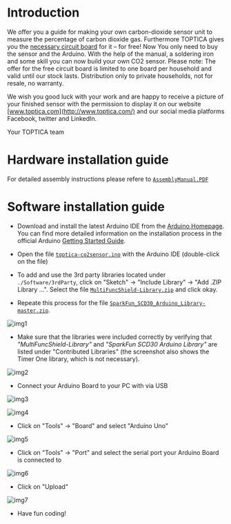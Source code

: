 # Introduction
We offer you a guide for making your own carbon-dioxide sensor unit to measure the percentage of carbon dioxide gas.
Furthermore TOPTICA gives you the [necessary circuit board](https://www.toptica.com/index.php?id=564) for it – for free!
Now You only need to buy the sensor and the Arduino. With the help of the manual, a soldering iron and some skill you can now build your own CO2 sensor.
Please note: The offer for the free circuit board is limited to one board per household and valid until our stock lasts. Distribution only to private households, not for resale, no warranty.

We wish you good luck with your work and are happy to receive a picture of your finished sensor with the permission to display it on our website [www.toptica.com](http://www.toptica.com/) and our social media platforms Facebook, twitter and LinkedIn.

Your TOPTICA team


# Hardware installation guide
For detailed assembly instructions please refere to [``AssemblyManual.PDF``](./Hardware/AssemblyManual.PDF)

# Software installation guide

* Download and install the latest Arduino IDE from the [Arduino Homepage](https://www.arduino.cc/en/software). You can find more detailed information on the installation process in the official Arduino [Getting Started Guide](https://www.arduino.cc/en/Guide).

* Open the file [``toptica-co2sensor.ino``](.Software/toptica-co2sensor.ino) with the Arduino IDE (double-click on the file)

* To add and use the 3rd party libraries located under ``./Software/3rdParty``, click on "Sketch" &rarr; "Include Library" &rarr; "Add .ZIP Library ...". Select the file [``MultiFuncShield-Library.zip``](.Software/3rdParty/MultiFuncShield-Library.zip) and click okay.

* Repeate this process for the file [``SparkFun_SCD30_Arduino_Library-master.zip``](.Software/3rdParty/SparkFun_SCD30_Arduino_Library-master.zip).

![img1](./img/tutorial1.png)

* Make sure that the libraries were included correctly by verifying that *"MultiFuncShield-Library"* and *"SparkFun SCD30 Arduino Library"* are listed under "Contributed Libraries" (the screenshot also shows the Timer One library, which is not necessary).

![img2](./img/tutorial2.png)

* Connect your Arduino Board to your PC with via USB

![img3](./img/tutorial3.png)

![img4](./img/tutorial4.png)

* Click on "Tools" &rarr; "Board" and select "Arduino Uno"

![img5](./img/tutorial5.png)

* Click on "Tools" &rarr; "Port" and select the serial port your Arduino Board is connected to

![img6](./img/tutorial6.png)

* Click on "Upload"

![img7](./img/tutorial7.png)

* Have fun coding!

